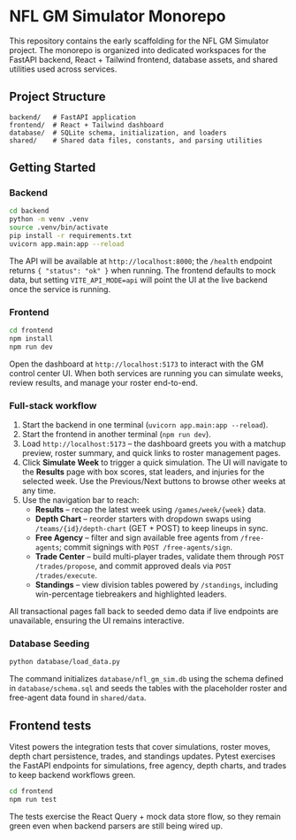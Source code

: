 # NFL GM Simulator Monorepo

This repository contains the early scaffolding for the NFL GM Simulator project. The monorepo is organized into dedicated workspaces for the FastAPI backend, React + Tailwind frontend, database assets, and shared utilities used across services.

## Project Structure

```
backend/   # FastAPI application
frontend/  # React + Tailwind dashboard
database/  # SQLite schema, initialization, and loaders
shared/    # Shared data files, constants, and parsing utilities
```

## Getting Started

### Backend

```bash
cd backend
python -m venv .venv
source .venv/bin/activate
pip install -r requirements.txt
uvicorn app.main:app --reload
```

The API will be available at `http://localhost:8000`; the `/health` endpoint returns `{ "status": "ok" }` when running. The frontend defaults to mock data, but setting `VITE_API_MODE=api` will point the UI at the live backend once the service is running.

### Frontend

```bash
cd frontend
npm install
npm run dev
```

Open the dashboard at `http://localhost:5173` to interact with the GM control center UI. When both services are running you can simulate weeks, review results, and manage your roster end-to-end.

### Full-stack workflow

1. Start the backend in one terminal (`uvicorn app.main:app --reload`).
2. Start the frontend in another terminal (`npm run dev`).
3. Load `http://localhost:5173` – the dashboard greets you with a matchup preview, roster summary, and quick links to roster management pages.
4. Click **Simulate Week** to trigger a quick simulation. The UI will navigate to the **Results** page with box scores, stat leaders, and injuries for the selected week. Use the Previous/Next buttons to browse other weeks at any time.
5. Use the navigation bar to reach:
   - **Results** – recap the latest week using `/games/week/{week}` data.
   - **Depth Chart** – reorder starters with dropdown swaps using `/teams/{id}/depth-chart` (GET + POST) to keep lineups in sync.
   - **Free Agency** – filter and sign available free agents from `/free-agents`; commit signings with `POST /free-agents/sign`.
   - **Trade Center** – build multi-player trades, validate them through `POST /trades/propose`, and commit approved deals via `POST /trades/execute`.
   - **Standings** – view division tables powered by `/standings`, including win-percentage tiebreakers and highlighted leaders.

All transactional pages fall back to seeded demo data if live endpoints are unavailable, ensuring the UI remains interactive.

### Database Seeding

```bash
python database/load_data.py
```

The command initializes `database/nfl_gm_sim.db` using the schema defined in `database/schema.sql` and seeds the tables with the placeholder roster and free-agent data found in `shared/data`.

## Frontend tests

Vitest powers the integration tests that cover simulations, roster moves, depth chart persistence, trades, and standings updates. Pytest exercises the FastAPI endpoints for simulations, free agency, depth charts, and trades to keep backend workflows green.

```bash
cd frontend
npm run test
```

The tests exercise the React Query + mock data store flow, so they remain green even when backend parsers are still being wired up.
